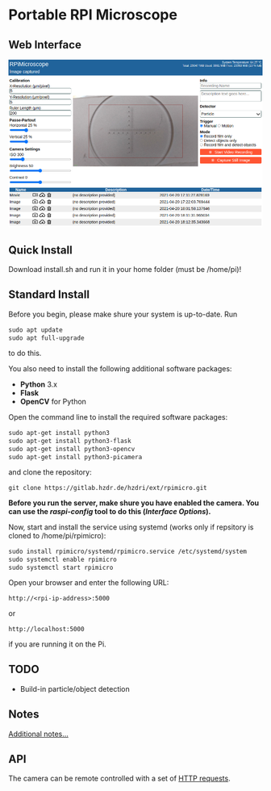 # Portable RPI Microscope

## Web Interface

![WebInterface](/doc/web_interface.png)

## Quick Install

Download install.sh and run it in your home folder (must be /home/pi)!

## Standard Install

Before you begin, please make shure your system is up-to-date.
Run

    sudo apt update
    sudo apt full-upgrade

to do this.

You also need to install the following additional software packages:

* **Python** 3.x
* **Flask**
* **OpenCV** for Python

Open the command line to install the required software packages:

    sudo apt-get install python3
    sudo apt-get install python3-flask
    sudo apt-get install python3-opencv
    sudo apt-get install python3-picamera
    
and clone the repository:

    git clone https://gitlab.hzdr.de/hzdri/ext/rpimicro.git

**Before you run the server, make shure you have enabled the camera.
You can use the *raspi-config* tool to do this (*Interface Options*).**

Now, start and install the service using systemd (works only if repsitory is cloned to /home/pi/rpimicro):

    sudo install rpimicro/systemd/rpimicro.service /etc/systemd/system
    sudo systemctl enable rpimicro
    sudo systemctl start rpimicro

Open your browser and enter the following URL:

    http://<rpi-ip-address>:5000

or

    http://localhost:5000

if you are running it on the Pi.

## TODO

* Build-in particle/object detection

## Notes

[Additional notes...](doc/NOTES.md)

## API

The camera can be remote controlled with a set of [HTTP requests](doc/API.md).
